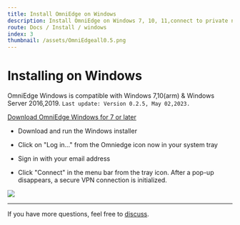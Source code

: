 ```yaml
---
title: Install OmniEdge on Windows
description: Install OmniEdge on Windows 7, 10, 11,connect to private network.
route: Docs / Install / windows
index: 3
thumbnail: /assets/OmniEdgeall0.5.png
---
```


# Installing on Windows

OmniEdge Windows is compatible with Windows 7,10(arm) & Windows Server 2016,2019. `Last update: Version 0.2.5, May 02,2023.`

[Download OmniEdge Windows for 7 or later](/install/download/0.2.5/omniedge-setup-0.2.5.exe)

+ Download and run the Windows installer

+ Click on "Log in…" from the Omniedge icon now in your system tray

+ Sign in with your email address

+ Click "Connect" in the menu bar from the tray icon. After a pop-up disappears, a secure VPN connection is initialized.

![](/assets/download/win-installation.gif)

----

If you have more questions, feel free to [discuss](https://github.com/omniedgeio/omniedge/discussions).